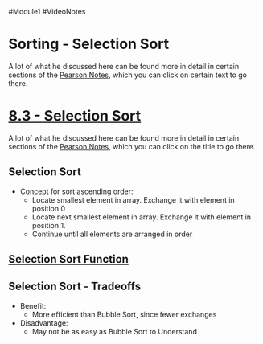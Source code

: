 #Module1 #VideoNotes
# Sorting - Selection Sort
A lot of what he discussed here can be found more in detail in certain sections of the [Pearson Notes](../Pearson%20Notes), which you can click on certain text to go there.

# [8.3 - Selection Sort](../Pearson%20Notes/8.3%20Focus%20on%20Software%20Engineering.md#Selection-Sort-Function)
A lot of what he discussed here can be found more in detail in certain sections of the [Pearson Notes](../Pearson%20Notes), which you can click on the title to go there.
## Selection Sort
- Concept for sort ascending order:
	- Locate smallest element in array. Exchange it with element in position 0
	- Locate next smallest element in array. Exchange it with element in position 1.
	- Continue until all elements are arranged in order

## [Selection Sort Function](../Pearson%20Notes/8.3%20Focus%20on%20Software%20Engineering.md#Selection-Sort-Code)

## Selection Sort - Tradeoffs
- Benefit:
	- More efficient than Bubble Sort, since fewer exchanges
- Disadvantage:
	- May not be as easy as Bubble Sort to Understand